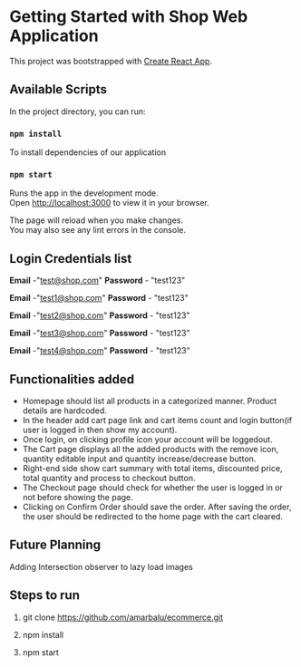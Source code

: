 # Getting Started with Shop Web Application

This project was bootstrapped with [Create React App](https://github.com/facebook/create-react-app).

## Available Scripts

In the project directory, you can run:

### `npm install`

To install dependencies of our application

### `npm start`

Runs the app in the development mode.\
Open [http://localhost:3000](http://localhost:3000) to view it in your browser.

The page will reload when you make changes.\
You may also see any lint errors in the console.

## Login Credentials list

**Email** -"test@shop.com"
**Password** - "test123"

**Email** -"test1@shop.com"
**Password** - "test123"

**Email** -"test2@shop.com"
**Password** - "test123"

**Email** -"test3@shop.com"
**Password** - "test123"

**Email** -"test4@shop.com"
**Password** - "test123"

## Functionalities added

- Homepage should list all products in a categorized manner. Product details
  are hardcoded.
- In the header add cart page link and cart items count and login button(if
  user is logged in then show my account).
- Once login, on clicking profile icon your account will be loggedout.
- The Cart page displays all the added products with the remove icon, quantity
  editable input and quantity increase/decrease button.
- Right-end side show cart summary with total items, discounted price, total
  quantity and process to checkout button.
- The Checkout page should check for whether the user is logged in or not
  before showing the page.
- Clicking on Confirm Order should save the order. After saving the order, the
  user should be redirected to the home page with the cart cleared.

## Future Planning

Adding Intersection observer to lazy load images

## Steps to run

1. git clone https://github.com/amarbalu/ecommerce.git

2. npm install

3. npm start

